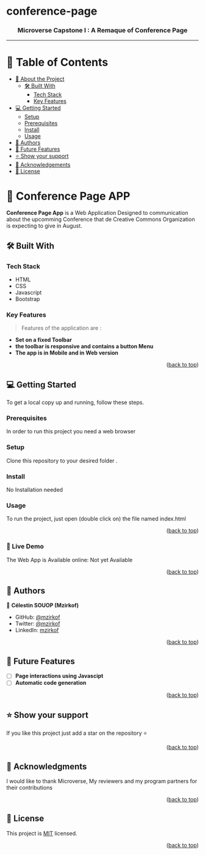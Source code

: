 # conference-page

<div align="center">
  <h3><b>Microverse Capstone I : A Remaque of Conference Page </b></h3>
</div>
<hr>
<!-- TABLE OF CONTENTS -->

# 📗 Table of Contents

- [📖 About the Project](#about-project)
  - [🛠 Built With](#built-with)
    - [Tech Stack](#tech-stack)
    - [Key Features](#key-features)
- [💻 Getting Started](#getting-started)
  - [Setup](#setup)
  - [Prerequisites](#prerequisites)
  - [Install](#install)
  - [Usage](#usage)
- [👥 Authors](#authors)
- [🔭 Future Features](#future-features)
- [⭐️ Show your support](#support)
- [🙏 Acknowledgements](#acknowledgements)
- [📝 License](#license)

<!-- PROJECT DESCRIPTION -->

# 📖 Conference Page APP <a name="about-project"></a>

<!-- > Describe your project in 1 or 2 sentences. -->

**Conference Page App** is a Web Application Designed to communication about the upcomming Conference that de Creative Commons Organization is expecting to give in August.

## 🛠 Built With <a name="built-with"></a>

### Tech Stack <a name="tech-stack"></a>

  <ul>
    <li> HTML </li>
    <li> CSS </li>
    <li> Javascript </li>
    <li> Bootstrap </li>
  </ul>

<!-- Features -->

### Key Features <a name="key-features"></a>

> Features of the application are :

- **Set on a fixed  Toolbar**
- **the toolbar is responsive and contains a button Menu**
- **The app is in Mobile and in Web version**

<p align="right">(<a href="#readme-top">back to top</a>)</p>


<!-- GETTING STARTED -->

## 💻 Getting Started <a name="getting-started"></a>

To get a local copy up and running, follow these steps.

### Prerequisites

In order to run this project you need a web browser 

<!--
Example command:

```sh
 gem install rails
```
 -->

### Setup

Clone this repository to your desired folder .


### Install

No Installation needed

### Usage

To run the project, just open (double click on) the file named index.html


<p align="right">(<a href="#readme-top">back to top</a>)</p>

### 🎲 Live Demo

The Web App is Available online: Not yet Available
<!-- [just follow this link](https://mzirkof.github.io/) -->


<p align="right">(<a href="#readme-top">back to top</a>)</p>

<!-- AUTHORS -->

## 👥 Authors <a name="authors"></a>


👤 **Célestin SOUOP (Mzirkof)**

- GitHub: [@mzirkof](https://github.com/mzirkof)
- Twitter: [@mzirkof](https://twitter.com/mzirkof)
- LinkedIn: [mzirkof](https://www.linkedin.com/in/celestin-souop-58341a109/)


<p align="right">(<a href="#readme-top">back to top</a>)</p>

<!-- FUTURE FEATURES -->

## 🔭 Future Features <a name="future-features"></a>


- [ ] **Page interactions using Javascipt**
- [ ] **Automatic code generation**

<p align="right">(<a href="#readme-top">back to top</a>)</p>


<!-- SUPPORT -->

## ⭐️ Show your support <a name="support"></a>


If you like this project just add a star on the repository ⭐️

<p align="right">(<a href="#readme-top">back to top</a>)</p>

<!-- ACKNOWLEDGEMENTS -->

## 🙏 Acknowledgments <a name="acknowledgements"></a>

I would like to thank Microverse, My reviewers and my program partners for their contributions

<p align="right">(<a href="#readme-top">back to top</a>)</p>


<!-- LICENSE -->

## 📝 License <a name="license"></a>

This project is [MIT](./LICENSE) licensed.

<p align="right">(<a href="#readme-top">back to top</a>)</p>

